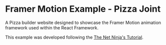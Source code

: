 # Framer Motion Example - Pizza Joint

A Pizza builder website designed to showcase the Framer Motion animation framework used within the React Framework.

This example was developed following the [The Net Ninja's Tutorial](https://www.youtube.com/playlist?list=PL4cUxeGkcC9iHDnQfTHEVVceOEBsOf07i).
